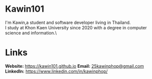 # Kawin101
I'm Kawin,a student and software developer living in Thailand.\
I study at Khon Kaen University since 2020 with a degree in computer science and information.\

# Links
**Website:** https://kawin101.github.io
**Email:** 25kawinphop@gmail.com
**LinkedIn:** https://www.linkedin.com/in/kawinphop/

